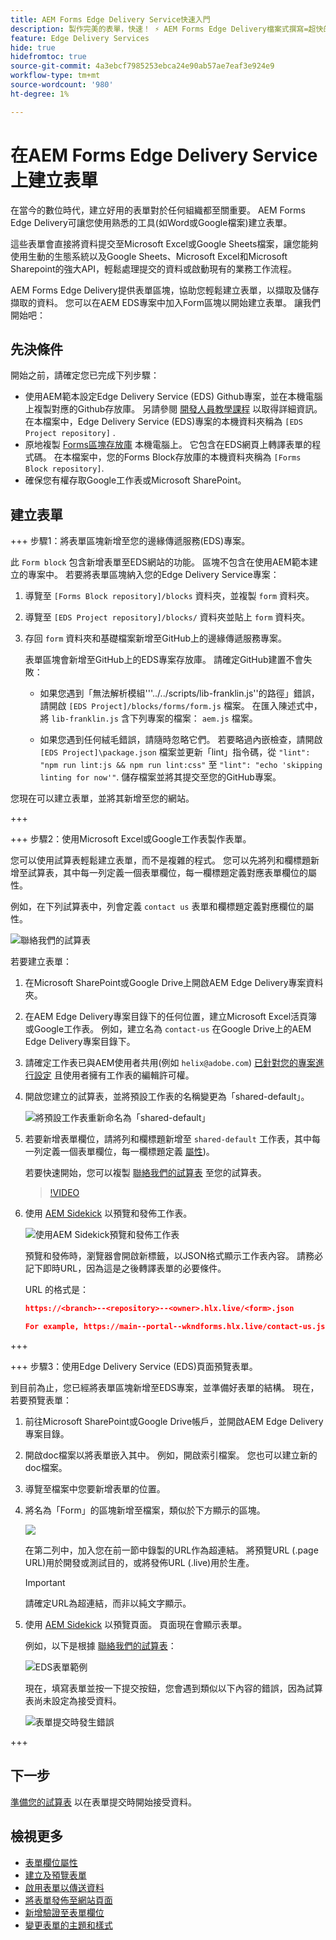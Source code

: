 ```yaml
---
title: AEM Forms Edge Delivery Service快速入門
description: 製作完美的表單，快速！ ⚡ AEM Forms Edge Delivery檔案式撰寫=超快的速度和SEO友善表單，適合更快樂的使用者和搜尋引擎。
feature: Edge Delivery Services
hide: true
hidefromtoc: true
source-git-commit: 4a3ebcf7985253ebca24e90ab57ae7eaf3e924e9
workflow-type: tm+mt
source-wordcount: '980'
ht-degree: 1%

---
```



# 在AEM Forms Edge Delivery Service上建立表單

在當今的數位時代，建立好用的表單對於任何組織都至關重要。 AEM Forms Edge Delivery可讓您使用熟悉的工具(如Word或Google檔案)建立表單。

這些表單會直接將資料提交至Microsoft Excel或Google Sheets檔案，讓您能夠使用生動的生態系統以及Google Sheets、Microsoft Excel和Microsoft Sharepoint的強大API，輕鬆處理提交的資料或啟動現有的業務工作流程。

AEM Forms Edge Delivery提供表單區塊，協助您輕鬆建立表單，以擷取及儲存擷取的資料。 您可以在AEM EDS專案中加入Form區塊以開始建立表單。 讓我們開始吧：


## 先決條件

開始之前，請確定您已完成下列步驟：

* 使用AEM範本設定Edge Delivery Service (EDS) Github專案，並在本機電腦上複製對應的Github存放庫。 另請參閱 [開發人員教學課程](https://www.aem.live/developer/tutorial) 以取得詳細資訊。 在本檔案中，Edge Delivery Service (EDS)專案的本機資料夾稱為 `[EDS Project repository]` .
* 原地複製 [Forms區塊存放庫](https://github.com/adobe/afb) 本機電腦上。 它包含在EDS網頁上轉譯表單的程式碼。 在本檔案中，您的Forms Block存放庫的本機資料夾稱為 `[Forms Block repository]`.
* 確保您有權存取Google工作表或Microsoft SharePoint。


## 建立表單

+++ 步驟1：將表單區塊新增至您的邊緣傳遞服務(EDS)專案。

此 `Form block` 包含新增表單至EDS網站的功能。 區塊不包含在使用AEM範本建立的專案中。 若要將表單區塊納入您的Edge Delivery Service專案：

1. 導覽至 `[Forms Block repository]/blocks` 資料夾，並複製 `form` 資料夾。

1. 導覽至 `[EDS Project repository]/blocks/` 資料夾並貼上 `form` 資料夾。

1. 存回 `form` 資料夾和基礎檔案新增至GitHub上的邊緣傳遞服務專案。

   表單區塊會新增至GitHub上的EDS專案存放庫。 請確定GitHub建置不會失敗：

   * 如果您遇到「無法解析模組&#39;&#39;&#39;../../scripts/lib-franklin.js&#39;&#39;的路徑」錯誤，請開啟 `[EDS Project]/blocks/forms/form.js` 檔案。 在匯入陳述式中，將 `lib-franklin.js` 含下列專案的檔案： `aem.js` 檔案。

   * 如果您遇到任何絨毛錯誤，請隨時忽略它們。 若要略過內嵌檢查，請開啟 `[EDS Project]\package.json` 檔案並更新「lint」指令碼，從 `"lint": "npm run lint:js && npm run lint:css"` 至 `"lint": "echo 'skipping linting for now'"`. 儲存檔案並將其提交至您的GitHub專案。

您現在可以建立表單，並將其新增至您的網站。

+++

+++ 步驟2：使用Microsoft Excel或Google工作表製作表單。

您可以使用試算表輕鬆建立表單，而不是複雜的程式。 您可以先將列和欄標題新增至試算表，其中每一列定義一個表單欄位，每一欄標題定義對應表單欄位的屬性。

例如，在下列試算表中，列會定義 `contact us` 表單和欄標題定義對應欄位的屬性。

![聯絡我們的試算表](/help/edge/assets/contact-us-form-spreadsheet.png)

若要建立表單：

1. 在Microsoft SharePoint或Google Drive上開啟AEM Edge Delivery專案資料夾。

1. 在AEM Edge Delivery專案目錄下的任何位置，建立Microsoft Excel活頁簿或Google工作表。 例如，建立名為 `contact-us` 在Google Drive上的AEM Edge Delivery專案目錄下。

1. 請確定工作表已與AEM使用者共用(例如 `helix@adobe.com`) [已針對您的專案進行設定](https://www.aem.live/docs/setup-customer-sharepoint) 且使用者擁有工作表的編輯許可權。

1. 開啟您建立的試算表，並將預設工作表的名稱變更為「shared-default」。

   ![將預設工作表重新命名為「shared-default」](/help/edge/assets/rename-sheet-to-shared-default.png)

1. 若要新增表單欄位，請將列和欄標題新增至 `shared-default` 工作表，其中每一列定義一個表單欄位，每一欄標題定義 [屬性](/help/edge/docs/forms/eds-form-field-properties))。

   若要快速開始，您可以複製 [聯絡我們的試算表](https://docs.google.com/spreadsheets/d/12jvYjo1a3GOV30IqPY6_7YaCQtUmzWpFhoiOHDcjB28/edit?usp=drive_link) 至您的試算表。

   >[!VIDEO](https://video.tv.adobe.com/v/3427468?quality=12&learn=on)

1. 使用 [AEM Sidekick](https://www.aem.live/developer/tutorial#preview-and-publish-your-content) 以預覽和發佈工作表。

   ![使用AEM Sidekick預覽和發佈工作表](/help/edge/assets/preview-form.png)

   預覽和發佈時，瀏覽器會開啟新標籤，以JSON格式顯示工作表內容。 請務必記下即時URL，因為這是之後轉譯表單的必要條件。

   URL 的格式是：

   ```JSON
   https://<branch>--<repository>--<owner>.hlx.live/<form>.json
   
   For example, https://main--portal--wkndforms.hlx.live/contact-us.json
   ```

+++

+++ 步驟3：使用Edge Delivery Service (EDS)頁面預覽表單。


到目前為止，您已經將表單區塊新增至EDS專案，並準備好表單的結構。 現在，若要預覽表單：

1. 前往Microsoft SharePoint或Google Drive帳戶，並開啟AEM Edge Delivery專案目錄。

1. 開啟doc檔案以將表單嵌入其中。 例如，開啟索引檔案。 您也可以建立新的doc檔案。

1. 導覽至檔案中您要新增表單的位置。

1. 將名為「Form」的區塊新增至檔案，類似於下方顯示的區塊。

   ![](/help/edge/assets/form-block-in-sites-page-example.png)

   在第二列中，加入您在前一節中錄製的URL作為超連結。 將預覽URL (.page URL)用於開發或測試目的，或將發佈URL (.live)用於生產。

   >[!IMPORTANT]
   >
   >
   > 請確定URL為超連結，而非以純文字顯示。


1. 使用 [AEM Sidekick](https://www.aem.live/developer/tutorial#preview-and-publish-your-content) 以預覽頁面。 頁面現在會顯示表單。

   例如，以下是根據 [聯絡我們的試算表](https://docs.google.com/spreadsheets/d/12jvYjo1a3GOV30IqPY6_7YaCQtUmzWpFhoiOHDcjB28/edit?usp=drive_link)：


   ![EDS表單範例](/help/edge/assets/eds-form.png)

   現在，填寫表單並按一下提交按鈕，您會遇到類似以下內容的錯誤，因為試算表尚未設定為接受資料。

   ![表單提交時發生錯誤](/help/edge/assets/form-error.png)

+++


## 下一步

[準備您的試算表](/help/edge/docs/forms/submit-forms.md) 以在表單提交時開始接受資料。



## 檢視更多

* [表單欄位屬性](/help/edge/docs/forms/eds-form-field-properties)
* [建立及預覽表單](/help/edge/docs/forms/create-forms.md)
* [啟用表單以傳送資料](/help/edge/docs/forms/submit-forms.md)
* [將表單發佈至網站頁面](/help/edge/docs/forms/publish-eds-forms.md)
* [新增驗證至表單欄位](/help/edge/docs/forms/validate-forms.md)
* [變更表單的主題和樣式](/help/edge/docs/forms/style-theme-forms.md)
